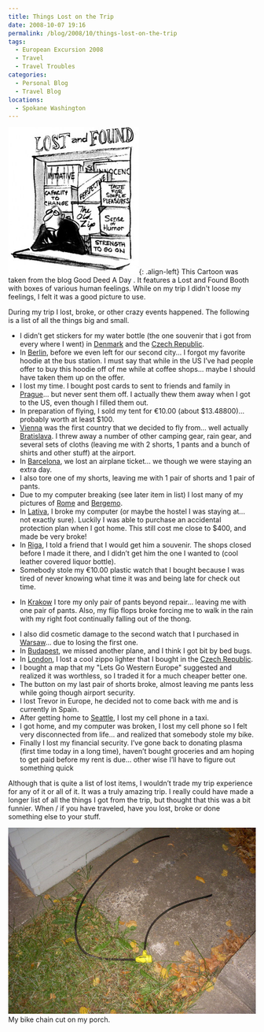 ```yaml
---
title: Things Lost on the Trip
date: 2008-10-07 19:16
permalink: /blog/2008/10/things-lost-on-the-trip
tags:
  - European Excursion 2008
  - Travel
  - Travel Troubles
categories:
  - Personal Blog
  - Travel Blog
locations: 
  - Spokane Washington
---
```


![Good Deed A Day - It features a Lost and Found Booth with boxes of various human feelings.][1]{: .align-left} This Cartoon was taken from the blog Good Deed A Day . It features a Lost and Found Booth with boxes of various human feelings. While on my trip I didn't loose my feelings, I felt it was a good picture to use.

   [1]: /assets/media/cartoon-lost-found-funny-stock.jpg

During my trip I lost, broke, or other crazy events happened. The following is a list of all the things big and small.

  * I didn’t get stickers for my water bottle (the one souvenir that i got from every where I went) in [Denmark][2] and the [Czech Republic][3].
  * In [Berlin][4], before we even left for our second city... I forgot my favorite hoodie at the bus station. I must say that while in the US I’ve had people offer to buy this hoodie off of me while at coffee shops... maybe I should have taken them up on the offer.
  * I lost my time. I bought post cards to sent to friends and family in [Prague][3]... but never sent them off. I actually thew them away when I got to the US, even though I filled them out.
  * In preparation of flying, I sold my tent for €10.00 (about $13.48800)... probably worth at least $100.
  * [Vienna][5] was the first country that we decided to fly from... well actually [Bratislava][6]. I threw away a number of other camping gear, rain gear, and several sets of cloths (leaving me with 2 shorts, 1 pants and a bunch of shirts and other stuff) at the airport.
  * In [Barcelona][7], we lost an airplane ticket... we though we were staying an extra day.
  * I also tore one of my shorts, leaving me with 1 pair of shorts and 1 pair of pants.
  * Due to my computer breaking (see later item in list) I lost many of my pictures of [Rome][8] and [Bergemo][9].
  * In [Lativa][10], I broke my computer (or maybe the hostel I was staying at... not exactly sure). Luckily I was able to purchase an accidental protection plan when I got home. This still cost me close to $400, and made be very broke!
  * In [Riga][10], I told a friend that I would get him a souvenir. The shops closed before I made it there, and I didn’t get him the one I wanted to (cool leather covered liquor bottle).
  * Somebody stole my €10.00 plastic watch that I bought because I was tired of never knowing what time it was and being late for check out time.

   [2]: /locations/copenhagen-denmark
   [3]: /locations/prague-czech-republic
   [4]: /locations/berin-germany
   [5]: /locations/vienna-austria
   [6]: /locations/bratislava-slovakia
   [7]: /locations/barcelona-spain
   [8]: /locations/rome-italy
   [9]: /locations/bergemo-italy
   [10]: /locations/riga-latvia

  * In [Krakow][11] I tore my only pair of pants beyond repair... leaving me with one pair of pants. Also, my flip flops broke forcing me to walk in the rain with my right foot continually falling out of the thong.

   [11]: /locations/krakow-poland

  * I also did cosmetic damage to the second watch that I purchased in [Warsaw][12]... due to losing the first one.
  * In [Budapest][13], we missed another plane, and I think I got bit by bed bugs.
  * In [London][14], I lost a cool zippo lighter that I bought in the [Czech Republic][15].
  * I bought a map that my "Lets Go Western Europe" suggested and realized it was worthless, so I traded it for a much cheaper better one.
  * The button on my last pair of shorts broke, almost leaving me pants less while going though airport security.
  * I lost Trevor in Europe, he decided not to come back with me and is currently in Spain.
  * After getting home to [Seattle][16], I lost my cell phone in a taxi.
  * I got home, and my computer was broken, I lost my cell phone so I felt very disconnected from life… and realized that somebody stole my bike.
  * Finally I lost my financial security. I’ve gone back to donating plasma (first time today in a long time), haven’t bought groceries and am hoping to get paid before my rent is due... other wise I’ll have to figure out something quick

   [12]: /locations/warsaw-poland
   [13]: /locations/budapest-hungary
   [14]: /locations/london-united-kingdom
   [15]: /locations/prague-czech-republic
   [16]: /locations/seattle-washington

Although that is quite a list of lost items, I wouldn’t trade my trip experience for any of it or all of it. It was a truly amazing trip. I really could have made a longer list of all the things I got from the trip, but thought that this was a bit funnier. When / if you have traveled, have you lost, broke or done something else to your stuff.

![ My bike chain cut on my porch. ][17] My bike chain cut on my porch.

   [17]: /assets/media/photo-spokane-cut-bike-chain.jpg


